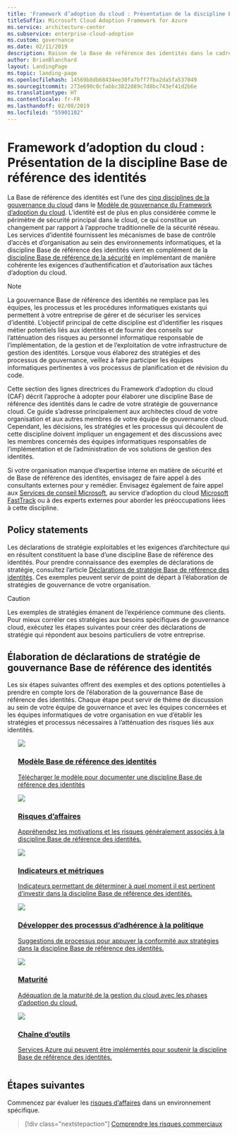 ```yaml
---
title: 'Framework d’adoption du cloud : Présentation de la discipline Base de référence des identités'
titleSuffix: Microsoft Cloud Adoption Framework for Azure
ms.service: architecture-center
ms.subservice: enterprise-cloud-adoption
ms.custom: governance
ms.date: 02/11/2019
description: Raison de la Base de référence des identités dans le cadre de la gouvernance du cloud
author: BrianBlanchard
layout: LandingPage
ms.topic: landing-page
ms.openlocfilehash: 14569b8db68434ee30fa7bff7fba2da5fa537049
ms.sourcegitcommit: 273e690c0cfabbc3822089c7d8bc743ef41d2b6e
ms.translationtype: HT
ms.contentlocale: fr-FR
ms.lasthandoff: 02/08/2019
ms.locfileid: "55901102"
---
```

# <a name="caf-identity-baseline-discipline-overview"></a>Framework d’adoption du cloud : Présentation de la discipline Base de référence des identités

La Base de référence des identités est l’une des [cinq disciplines de la gouvernance du cloud](../governance-disciplines.md) dans le [ Modèle de gouvernance du Framework d’adoption du cloud](../overview.md). L’identité est de plus en plus considérée comme le périmètre de sécurité principal dans le cloud, ce qui constitue un changement par rapport à l’approche traditionnelle de la sécurité réseau. Les services d’identité fournissent les mécanismes de base de contrôle d’accès et d’organisation au sein des environnements informatiques, et la discipline Base de référence des identités vient en complément de la [discipline Base de référence de la sécurité](../security-baseline/overview.md) en implémentant de manière cohérente les exigences d’authentification et d’autorisation aux tâches d’adoption du cloud.

> [!NOTE]
> La gouvernance Base de référence des identités ne remplace pas les équipes, les processus et les procédures informatiques existants qui permettent à votre entreprise de gérer et de sécuriser les services d’identité. L’objectif principal de cette discipline est d’identifier les risques métier potentiels liés aux identités et de fournir des conseils sur l’atténuation des risques au personnel informatique responsable de l’implémentation, de la gestion et de l’exploitation de votre infrastructure de gestion des identités. Lorsque vous élaborez des stratégies et des processus de gouvernance, veillez à faire participer les équipes informatiques pertinentes à vos processus de planification et de révision du code.

Cette section des lignes directrices du Framework d’adoption du cloud (CAF) décrit l’approche à adopter pour élaborer une discipline Base de référence des identités dans le cadre de votre stratégie de gouvernance cloud. Ce guide s’adresse principalement aux architectes cloud de votre organisation et aux autres membres de votre équipe de gouvernance cloud. Cependant, les décisions, les stratégies et les processus qui découlent de cette discipline doivent impliquer un engagement et des discussions avec les membres concernés des équipes informatiques responsables de l’implémentation et de l’administration de vos solutions de gestion des identités.

Si votre organisation manque d’expertise interne en matière de sécurité et de Base de référence des identités, envisagez de faire appel à des consultants externes pour y remédier. Envisagez également de faire appel aux [Services de conseil Microsoft](https://www.microsoft.com/enterprise/services), au service d’adoption du cloud [Microsoft FastTrack](https://azure.microsoft.com/programs/azure-fasttrack) ou à des experts externes pour aborder les préoccupations liées à cette discipline.

## <a name="policy-statements"></a>Policy statements

Les déclarations de stratégie exploitables et les exigences d’architecture qui en résultent constituent la base d’une discipline Base de référence des identités. Pour prendre connaissance des exemples de déclarations de stratégie, consultez l’article [Déclarations de stratégie Base de référence des identités](./policy-statements.md). Ces exemples peuvent servir de point de départ à l’élaboration de stratégies de gouvernance de votre organisation.

> [!CAUTION]
> Les exemples de stratégies émanent de l’expérience commune des clients. Pour mieux corréler ces stratégies aux besoins spécifiques de gouvernance cloud, exécutez les étapes suivantes pour créer des déclarations de stratégie qui répondent aux besoins particuliers de votre entreprise.

## <a name="developing-identity-baseline-governance-policy-statements"></a>Élaboration de déclarations de stratégie de gouvernance Base de référence des identités

Les six étapes suivantes offrent des exemples et des options potentielles à prendre en compte lors de l’élaboration de la gouvernance Base de référence des identités. Chaque étape peut servir de thème de discussion au sein de votre équipe de gouvernance et avec les équipes concernées et les équipes informatiques de votre organisation en vue d’établir les stratégies et processus nécessaires à l’atténuation des risques liés aux identités.

<!-- markdownlint-disable MD033 -->

<ul class="panelContent cardsE">
<li style="display: flex; flex-direction: column;">
    <a href="./template.md">
        <div class="cardSize">
            <div class="cardPadding" >
                <div class="card" >
                    <div class="cardImageOuter">
                        <div class="cardImage">
                            <img src="../../_images/governance/process-template.png" class="x-hidden-focus"/>
                        </div>
                    </div>
                    <div class="cardText" style="padding-left:0px;">
                        <h3>Modèle Base de référence des identités</h3>
                        <p class="x-hidden-focus">Télécharger le modèle pour documenter une discipline Base de référence des identités</p>
                    </div>
                </div>
            </div>
        </div>
    </a>
</li><li style="display: flex; flex-direction: column;">
    <a href="./business-risks.md">
        <div class="cardSize">
            <div class="cardPadding" >
                <div class="card" >
                    <div class="cardImageOuter">
                        <div class="cardImage">
                            <img src="../../_images/governance/process-risks.png" class="x-hidden-focus"/>
                        </div>
                    </div>
                    <div class="cardText" style="padding-left:0px;">
                        <h3>Risques d’affaires</h3>
                        <p class="x-hidden-focus">Appréhendez les motivations et les risques généralement associés à la discipline Base de référence des identités.</p>
                    </div>
                </div>
            </div>
        </div>
    </a>
</li>
<li style="display: flex; flex-direction: column;">
    <a href="./metrics-tolerance.md">
        <div class="cardSize">
            <div class="cardPadding" >
                <div class="card" >
                    <div class="cardImageOuter">
                        <div class="cardImage">
                            <img src="../../_images/governance/process-metrics.png" class="x-hidden-focus"/>
                        </div>
                    </div>
                    <div class="cardText" style="padding-left:0px;">
                        <h3>Indicateurs et métriques</h3>
                        <p class="x-hidden-focus">Indicateurs permettant de déterminer à quel moment il est pertinent d’investir dans la discipline Base de référence des identités.</p>
                    </div>
                </div>
            </div>
        </div>
    </a>
</li>
<li style="display: flex; flex-direction: column;">
    <a href="./compliance-processes.md">
        <div class="cardSize">
            <div class="cardPadding" >
                <div class="card" >
                    <div class="cardImageOuter">
                        <div class="cardImage">
                            <img src="../../_images/governance/process-enforce.png" class="x-hidden-focus"/>
                        </div>
                    </div>
                    <div class="cardText" style="padding-left:0px;">
                        <h3>Développer des processus d’adhérence à la politique</h3>
                        <p class="x-hidden-focus">Suggestions de processus pour appuyer la conformité aux stratégies dans la discipline Base de référence des identités.</p>
                    </div>
                </div>
            </div>
        </div>
    </a>
</li>
<li style="display: flex; flex-direction: column;">
    <a href="./discipline-improvement.md">
        <div class="cardSize">
            <div class="cardPadding" >
                <div class="card" >
                    <div class="cardImageOuter">
                        <div class="cardImage">
                            <img src="../../_images/governance/process-maturity.png" class="x-hidden-focus"/>
                        </div>
                    </div>
                    <div class="cardText" style="padding-left:0px;">
                        <h3>Maturité</h3>
                        <p class="x-hidden-focus">Adéquation de la maturité de la gestion du cloud avec les phases d’adoption du cloud.</p>
                    </div>
                </div>
            </div>
        </div>
    </a>
</li>
<li style="display: flex; flex-direction: column;">
    <a href="./toolchain.md">
        <div class="cardSize">
            <div class="cardPadding" >
                <div class="card" >
                    <div class="cardImageOuter">
                        <div class="cardImage">
                            <img src="../../_images/governance/process-toolchain.png" class="x-hidden-focus"/>
                        </div>
                    </div>
                    <div class="cardText" style="padding-left:0px;">
                        <h3>Chaîne d’outils</h3>
                        <p class="x-hidden-focus">Services Azure qui peuvent être implémentés pour soutenir la discipline Base de référence des identités.</p>
                    </div>
                </div>
            </div>
        </div>
    </a>
</li>
</ul>

<!-- markdownlint-enable MD033 -->

## <a name="next-steps"></a>Étapes suivantes

Commencez par évaluer les [risques d’affaires](./business-risks.md) dans un environnement spécifique.

> [!div class="nextstepaction"]
> [Comprendre les risques commerciaux](./business-risks.md)
